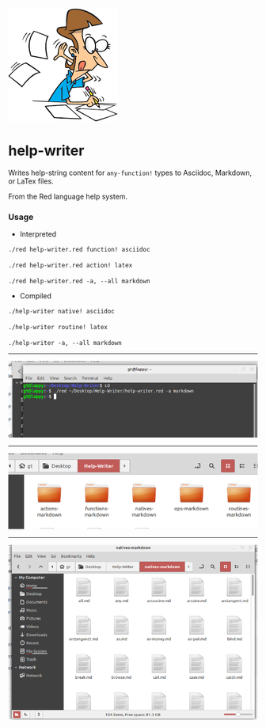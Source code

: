![writer](assets/writer.png) 

# help-writer

Writes help-string content for `any-function!` types to Asciidoc, Markdown, or LaTex files.

From the Red language help system.

### Usage

* Interpreted

```
./red help-writer.red function! asciidoc

./red help-writer.red action! latex

./red help-writer.red -a, --all markdown
```

* Compiled 

```
./help-writer native! asciidoc

./help-writer routine! latex

./help-writer -a, --all markdown
```

----
![command line](assets/screen1.png)

----
![folders](assets/screen2.png)

----
![files](assets/screen3.png)
